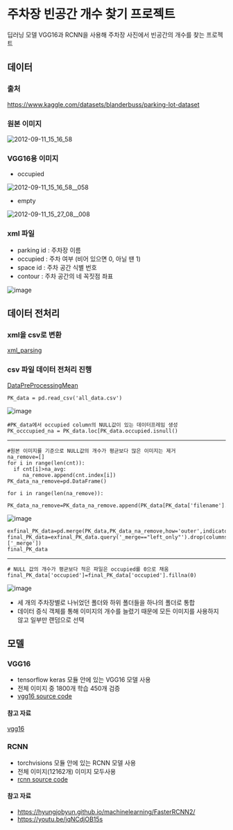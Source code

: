 # 주차장 빈공간 개수 찾기 프로젝트
딥러닝 모델 VGG16과 RCNN을 사용해 주차장 사진에서 빈공간의 개수를 찾는 프로젝트


## 데이터 

### 출처 
<https://www.kaggle.com/datasets/blanderbuss/parking-lot-dataset>

### 원본 이미지
![2012-09-11_15_16_58](https://github.com/pabihe0223/Parking-Lot-Object-Detection/assets/106232513/731435a9-ce0b-42eb-83d6-5f2169a51e11)

### VGG16용 이미지
- occupied
  
![2012-09-11_15_16_58__058](https://github.com/pabihe0223/Parking-Lot-Object-Detection/assets/106232513/3f3b5aa2-9692-4ef8-bea0-768c2c6b362a)

- empty

![2012-09-11_15_27_08__008](https://github.com/pabihe0223/Parking-Lot-Object-Detection/assets/106232513/236a9712-cf4b-42b8-b09e-064fd98933cc)


### xml 파일
- parking id : 주차장 이름
- occupied : 주차 여부 (비어 있으면 0, 아닐 땐 1)
- space id : 주차 공간 식별 번호
- contour : 주차 공간의 네 꼭짓점 좌표

![image](https://github.com/pabihe0223/Parking-Lot-Object-Detection/assets/106232513/663d7c00-78d0-4896-a759-d269312fd387)


## 데이터 전처리

### xml을 csv로 변환 
[xml_parsing](https://github.com/pabihe0223/Parking-Lot-Object-Detection/blob/d3127da588dfa47e65fe6ddf87b0877d7731f931/xml_parsing.ipynb)

### csv 파일 데이터 전처리 진행

[DataPreProcessingMean](https://github.com/pabihe0223/Parking-Lot-Object-Detection/blob/46dd3c27a253cec57de0d18f748042b678fd1846/DataPreprocessingMean.ipynb)


    PK_data = pd.read_csv('all_data.csv')

![image](https://github.com/pabihe0223/Parking-Lot-Object-Detection/assets/106232513/de0d0847-ce0c-4e8c-8254-ea43188bb2cf)

    #PK_data에서 occupied column의 NULL값이 있는 데이터프레임 생성
    PK_occcupied_na = PK_data.loc[PK_data.occupied.isnull()

---
    #원본 이미지를 기준으로 NULL값의 개수가 평균보다 많은 이미지는 제거
    na_remove=[]
    for i in range(len(cnt)):
      if cnt[i]>na_avg:
         na_remove.append(cnt.index[i])
    PK_data_na_remove=pd.DataFrame()

    for i in range(len(na_remove)):
     PK_data_na_remove=PK_data_na_remove.append(PK_data[PK_data['filename'].str[0:19]==na_remove[i]])

![image](https://github.com/pabihe0223/Parking-Lot-Object-Detection/assets/106232513/9832de44-b15a-4724-a67d-79f5b27f5875)

    exfinal_PK_data=pd.merge(PK_data,PK_data_na_remove,how='outer',indicator=True)
    final_PK_data=exfinal_PK_data.query('_merge=="left_only"').drop(columns=['_merge'])
    final_PK_data
---

    # NULL 값의 개수가 평균보다 적은 파일은 occupied를 0으로 채움
    final_PK_data['occupied']=final_PK_data['occupied'].fillna(0)

![image](https://github.com/pabihe0223/Parking-Lot-Object-Detection/assets/106232513/25a210b2-6382-4e53-b56e-37e0dc4eef38)

- 세 개의 주차장별로 나뉘었던 폴더와 하위 폴더들을 하나의 폴더로 통합
- 데이터 증식 객체를 통해 이미지의 개수를 늘렸기 때문에 모든 이미지를 사용하지 않고 일부만 랜덤으로 선택


## 모델  

### VGG16
- tensorflow keras 모듈 안에 있는 VGG16 모델 사용
- 전체 이미지 중 1800개 학습 450개 검증
- [vgg16 source code](https://github.com/pabihe0223/Parking-Lot-Object-Detection/blob/2903f7f9681dc9200b2889c49148d878b681837d/vgg16_parking_lot.ipynb)

#### 참고 자료
[vgg16](https://github.com/gsadhas/real-time-parking-occupancy-detection/blob/688ea3a5756b329de7ceefb90b163e02f607ca89/cnn_models_vgg16.ipynb)


### RCNN
- torchvisions 모듈 안에 있는 RCNN 모델 사용
- 전체 이미지(12162개) 이미지 모두사용
- [rcnn source code](https://github.com/pabihe0223/Parking-Lot-Object-Detection/blob/leehj/project.ipynb)

#### 참고 자료
- https://hyungjobyun.github.io/machinelearning/FasterRCNN2/
- https://youtu.be/jqNCdjOB15s
